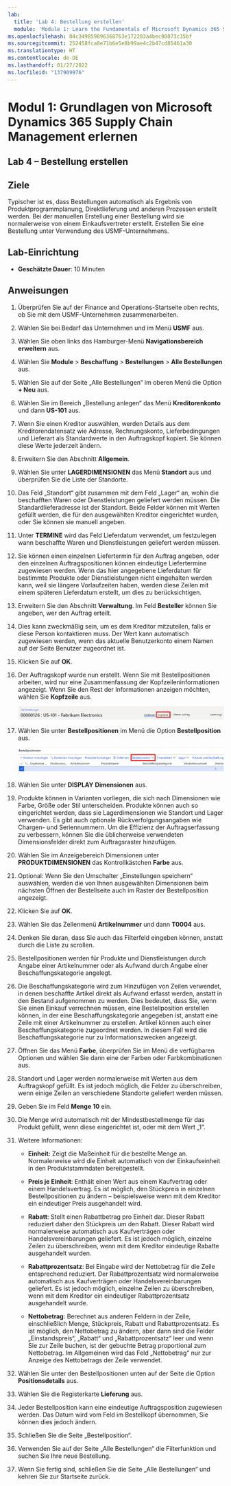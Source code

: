 ```yaml
---
lab:
  title: 'Lab 4: Bestellung erstellen'
  module: 'Module 1: Learn the Fundamentals of Microsoft Dynamics 365 Supply Chain Management'
ms.openlocfilehash: 04c349859896368763e172203a4bec80073c35bf
ms.sourcegitcommit: 252458fca8e71b6e5e8b99ae4c2b47cd85461a30
ms.translationtype: HT
ms.contentlocale: de-DE
ms.lasthandoff: 01/27/2022
ms.locfileid: "137909976"
---
```

# <a name="module-1-learn-the-fundamentals-of-microsoft-dynamics-365-supply-chain-management"></a>Modul 1: Grundlagen von Microsoft Dynamics 365 Supply Chain Management erlernen

## <a name="lab-4---create-a-purchase-order"></a>Lab 4 – Bestellung erstellen

## <a name="objectives"></a>Ziele

Typischer ist es, dass Bestellungen automatisch als Ergebnis von Produktprogrammplanung, Direktlieferung und anderen Prozessen erstellt werden. Bei der manuellen Erstellung einer Bestellung wird sie normalerweise von einem Einkaufsvertreter erstellt. Erstellen Sie eine Bestellung unter Verwendung des USMF-Unternehmens.

## <a name="lab-setup"></a>Lab-Einrichtung

   - **Geschätzte Dauer**: 10 Minuten

## <a name="instructions"></a>Anweisungen

1. Überprüfen Sie auf der Finance and Operations-Startseite oben rechts, ob Sie mit dem USMF-Unternehmen zusammenarbeiten.

1. Wählen Sie bei Bedarf das Unternehmen und im Menü **USMF** aus.

1. Wählen Sie oben links das Hamburger-Menü **Navigationsbereich erweitern** aus.

1. Wählen Sie **Module** > **Beschaffung** > **Bestellungen** > **Alle Bestellungen** aus.

1. Wählen Sie auf der Seite „Alle Bestellungen“ im oberen Menü die Option **+ Neu** aus.

1. Wählen Sie im Bereich „Bestellung anlegen“ das Menü **Kreditorenkonto** und dann **US-101** aus.

1. Wenn Sie einen Kreditor auswählen, werden Details aus dem Kreditorendatensatz wie Adresse, Rechnungskonto, Lieferbedingungen und Lieferart als Standardwerte in den Auftragskopf kopiert. Sie können diese Werte jederzeit ändern.

1. Erweitern Sie den Abschnitt **Allgemein**.

1. Wählen Sie unter **LAGERDIMENSIONEN** das Menü **Standort** aus und überprüfen Sie die Liste der Standorte.

1. Das Feld „Standort“ gibt zusammen mit dem Feld „Lager“ an, wohin die beschafften Waren oder Dienstleistungen geliefert werden müssen. Die Standardlieferadresse ist der Standort. Beide Felder können mit Werten gefüllt werden, die für den ausgewählten Kreditor eingerichtet wurden, oder Sie können sie manuell angeben.

1. Unter **TERMINE** wird das Feld Lieferdatum verwendet, um festzulegen wann beschaffte Waren und Dienstleistungen geliefert werden müssen.

1. Sie können einen einzelnen Liefertermin für den Auftrag angeben, oder den einzelnen Auftragspositionen können eindeutige Liefertermine zugewiesen werden. Wenn das hier angegebene Lieferdatum für bestimmte Produkte oder Dienstleistungen nicht eingehalten werden kann, weil sie längere Vorlaufzeiten haben, werden diese Zeilen mit einem späteren Lieferdatum erstellt, um dies zu berücksichtigen.

1. Erweitern Sie den Abschnitt **Verwaltung**. Im Feld **Besteller** können Sie angeben, wer den Auftrag erteilt.

1. Dies kann zweckmäßig sein, um es dem Kreditor mitzuteilen, falls er diese Person kontaktieren muss. Der Wert kann automatisch zugewiesen werden, wenn das aktuelle Benutzerkonto einem Namen auf der Seite Benutzer zugeordnet ist.

1. Klicken Sie auf **OK**.

1. Der Auftragskopf wurde nun erstellt. Wenn Sie mit Bestellpositionen arbeiten, wird nur eine Zusammenfassung der Kopfzeileninformationen angezeigt. Wenn Sie den Rest der Informationen anzeigen möchten, wählen Sie **Kopfzeile** aus.

    ![Bildschirmbild mit der Position des Kopfzeilenmenüs](./media/lp1-m3-purchase-order-header-option.png)

1. Wählen Sie unter **Bestellpositionen** im Menü die Option **Bestellposition** aus.

    ![Bildschirmbild mit der Position der Menüoption „Bestellposition“](./media/lp1-m3-purchase-order-purchase-order-line-menu.png)

1. Wählen Sie unter **DISPLAY** **Dimensionen** aus.

1. Produkte können in Varianten vorliegen, die sich nach Dimensionen wie Farbe, Größe oder Stil unterscheiden. Produkte können auch so eingerichtet werden, dass sie Lagerdimensionen wie Standort und Lager verwenden. Es gibt auch optionale Rückverfolgungsangaben wie Chargen- und Seriennummern. Um die Effizienz der Auftragserfassung zu verbessern, können Sie die üblicherweise verwendeten Dimensionsfelder direkt zum Auftragsraster hinzufügen.

1. Wählen Sie im Anzeigebereich Dimensionen unter **PRODUKTDIMENSIONEN** das Kontrollkästchen **Farbe** aus.

1. Optional: Wenn Sie den Umschalter „Einstellungen speichern“ auswählen, werden die von Ihnen ausgewählten Dimensionen beim nächsten Öffnen der Bestellseite auch im Raster der Bestellposition angezeigt.

1. Klicken Sie auf **OK**.

1. Wählen Sie das Zellenmenü **Artikelnummer** und dann **T0004** aus.

1. Denken Sie daran, dass Sie auch das Filterfeld eingeben können, anstatt durch die Liste zu scrollen.

1. Bestellpositionen werden für Produkte und Dienstleistungen durch Angabe einer Artikelnummer oder als Aufwand durch Angabe einer Beschaffungskategorie angelegt.

1. Die Beschaffungskategorie wird zum Hinzufügen von Zeilen verwendet, in denen beschaffte Artikel direkt als Aufwand erfasst werden, anstatt in den Bestand aufgenommen zu werden. Dies bedeutet, dass Sie, wenn Sie einen Einkauf verrechnen müssen, eine Bestellposition erstellen können, in der eine Beschaffungskategorie angegeben ist, anstatt eine Zeile mit einer Artikelnummer zu erstellen. Artikel können auch einer Beschaffungskategorie zugeordnet werden. In diesem Fall wird die Beschaffungskategorie nur zu Informationszwecken angezeigt.

1. Öffnen Sie das Menü **Farbe**, überprüfen Sie im Menü die verfügbaren Optionen und wählen Sie dann eine der Farben oder Farbkombinationen aus.

1. Standort und Lager werden normalerweise mit Werten aus dem Auftragskopf gefüllt. Es ist jedoch möglich, die Felder zu überschreiben, wenn einige Zeilen an verschiedene Standorte geliefert werden müssen.

1. Geben Sie im Feld **Menge** **10** ein.

1. Die Menge wird automatisch mit der Mindestbestellmenge für das Produkt gefüllt, wenn diese eingerichtet ist, oder mit dem Wert „1“.

1. Weitere Informationen:

    - **Einheit:** Zeigt die Maßeinheit für die bestellte Menge an. Normalerweise wird die Einheit automatisch von der Einkaufseinheit in den Produktstammdaten bereitgestellt.

    - **Preis je Einheit**: Enthält einen Wert aus einem Kaufvertrag oder einem Handelsvertrag. Es ist möglich, den Stückpreis in einzelnen Bestellpositionen zu ändern – beispielsweise wenn mit dem Kreditor ein eindeutiger Preis ausgehandelt wird.

    - **Rabatt**: Stellt einen Rabattbetrag pro Einheit dar. Dieser Rabatt reduziert daher den Stückpreis um den Rabatt. Dieser Rabatt wird normalerweise automatisch aus Kaufverträgen oder Handelsvereinbarungen geliefert. Es ist jedoch möglich, einzelne Zeilen zu überschreiben, wenn mit dem Kreditor eindeutige Rabatte ausgehandelt wurden.

    - **Rabattprozentsatz**: Bei Eingabe wird der Nettobetrag für die Zeile entsprechend reduziert. Der Rabattprozentsatz wird normalerweise automatisch aus Kaufverträgen oder Handelsvereinbarungen geliefert. Es ist jedoch möglich, einzelne Zeilen zu überschreiben, wenn mit dem Kreditor ein eindeutiger Rabattprozentsatz ausgehandelt wurde.

    - **Nettobetrag**: Berechnet aus anderen Feldern in der Zeile, einschließlich Menge, Stückpreis, Rabatt und Rabattprozentsatz. Es ist möglich, den Nettobetrag zu ändern, aber dann sind die Felder „Einstandspreis“, „Rabatt“ und „Rabattprozentsatz“ leer und wenn Sie zur Zeile buchen, ist der gebuchte Betrag proportional zum Nettobetrag. Im Allgemeinen wird das Feld „Nettobetrag“ nur zur Anzeige des Nettobetrags der Zeile verwendet.

1. Wählen Sie unter den Bestellpositionen unten auf der Seite die Option **Positionsdetails** aus.

1. Wählen Sie die Registerkarte **Lieferung** aus.

1. Jeder Bestellposition kann eine eindeutige Auftragsposition zugewiesen werden. Das Datum wird vom Feld im Bestellkopf übernommen, Sie können dies jedoch ändern.

1. Schließen Sie die Seite „Bestellposition“.

1. Verwenden Sie auf der Seite „Alle Bestellungen“ die Filterfunktion und suchen Sie Ihre neue Bestellung.

1. Wenn Sie fertig sind, schließen Sie die Seite „Alle Bestellungen“ und kehren Sie zur Startseite zurück.
